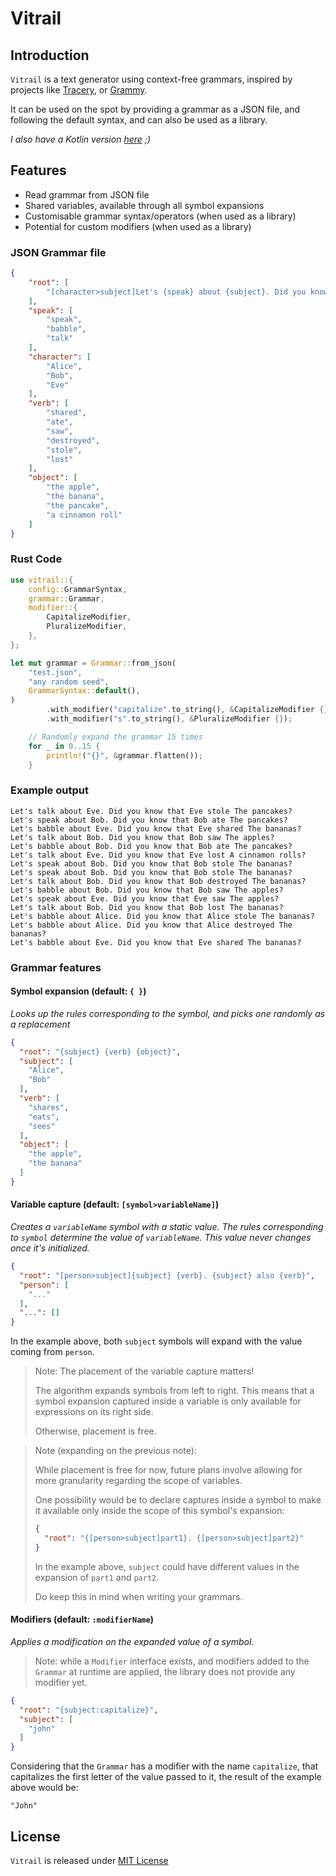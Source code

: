 # Vitrail

## Introduction

`Vitrail` is a text generator using context-free grammars, inspired by projects like [Tracery](https://github.com/galaxykate/tracery), or [Grammy](https://github.com/AlmasB/grammy).

It can be used on the spot by providing a grammar as a JSON file, and following the default syntax, and can also be used as a library.

_I also have a Kotlin version [here](https://github.com/jlandic/vitrail) ;)_

## Features

- Read grammar from JSON file
- Shared variables, available through all symbol expansions
- Customisable grammar syntax/operators (when used as a library)
- Potential for custom modifiers (when used as a library)

### JSON Grammar file

```json
{
    "root": [
        "[character>subject]Let's {speak} about {subject}. Did you know that {subject} {verb} {object:s:capitalize}?"
    ],
    "speak": [
        "speak",
        "babble",
        "talk"
    ],
    "character": [
        "Alice",
        "Bob",
        "Eve"
    ],
    "verb": [
        "shared",
        "ate",
        "saw",
        "destroyed",
        "stole",
        "lost"
    ],
    "object": [
        "the apple",
        "the banana",
        "the pancake",
        "a cinnamon roll"
    ]
}
```

### Rust Code

```rust
use vitrail::{
    config::GrammarSyntax,
    grammar::Grammar,
    modifier::{
        CapitalizeModifier,
        PluralizeModifier,
    },
};

let mut grammar = Grammar::from_json(
    "test.json",
    "any random seed",
    GrammarSyntax::default(),
)
        .with_modifier("capitalize".to_string(), &CapitalizeModifier {})
        .with_modifier("s".to_string(), &PluralizeModifier {});

    // Randomly expand the grammar 15 times
    for _ in 0..15 {
        println!("{}", &grammar.flatten());
    }
```

### Example output

```
Let's talk about Eve. Did you know that Eve stole The pancakes?
Let's speak about Bob. Did you know that Bob ate The pancakes?
Let's babble about Eve. Did you know that Eve shared The bananas?
Let's talk about Bob. Did you know that Bob saw The apples?
Let's babble about Bob. Did you know that Bob ate The pancakes?
Let's talk about Eve. Did you know that Eve lost A cinnamon rolls?
Let's speak about Bob. Did you know that Bob stole The bananas?
Let's speak about Bob. Did you know that Bob stole The bananas?
Let's talk about Bob. Did you know that Bob destroyed The bananas?
Let's babble about Bob. Did you know that Bob saw The apples?
Let's speak about Eve. Did you know that Eve saw The apples?
Let's talk about Bob. Did you know that Bob lost The bananas?
Let's babble about Alice. Did you know that Alice stole The bananas?
Let's babble about Alice. Did you know that Alice destroyed The bananas?
Let's babble about Eve. Did you know that Eve shared The bananas?
```

### Grammar features

#### Symbol expansion (default: `{ }`)

_Looks up the rules corresponding to the symbol, and picks one randomly as a replacement_

```json
{
  "root": "{subject} {verb} {object}",
  "subject": [
    "Alice",
    "Bob"
  ],
  "verb": [
    "shares",
    "eats",
    "sees"
  ],
  "object": [
    "the apple",
    "the banana"
  ]
}
```

#### Variable capture (default: `[symbol>variableName]`)

_Creates a `variableName` symbol with a static value. The rules corresponding to `symbol` determine the value of `variableName`.
This value never changes once it's initialized._

```json
{
  "root": "[person>subject]{subject} {verb}. {subject} also {verb}",
  "person": [
    "..."
  ],
  "...": []
}
```

In the example above, both `subject` symbols will expand with the value coming from `person`.

> Note:
> The placement of the variable capture matters!
>
> The algorithm expands symbols from left to right. This means that a symbol expansion captured inside a variable is only available for expressions on its right side.
>
> Otherwise, placement is free.

> Note (expanding on the previous note):
>
> While placement is free for now, future plans involve allowing for more granularity regarding the scope of variables.
>
> One possibility would be to declare captures inside a symbol to make it available only inside the scope of this symbol's expansion:
> ```json
> {
>   "root": "{[person>subject]part1}. {[person>subject]part2}"
> }
> ```
> In the example above, `subject` could have different values in the expansion of `part1` and `part2`.
>
> Do keep this in mind when writing your grammars.

#### Modifiers (default: `:modifierName`)

_Applies a modification on the expanded value of a symbol._

> Note: while a `Modifier` interface exists, and modifiers added to the `Grammar` at runtime are applied, the library does not provide any modifier yet.

```json
{
  "root": "{subject:capitalize}",
  "subject": [
    "john"
  ]
}
```

Considering that the `Grammar` has a modifier with the name `capitalize`, that capitalizes the first letter of the value passed to it, the result of the example above would be:
```
"John"
```

## License

`Vitrail` is released under [MIT License](https://opensource.org/licenses/MIT)